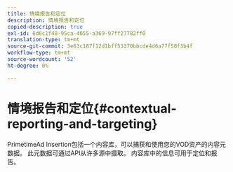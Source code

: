 ```yaml
---
title: 情境报告和定位
description: 情境报告和定位
copied-description: true
exl-id: 6d6c1f48-95ca-4055-a369-97ff27782ff0
translation-type: tm+mt
source-git-commit: 3e63c187f12d1bff53370bbcde4d6a77f58f3b4f
workflow-type: tm+mt
source-wordcount: '52'
ht-degree: 0%

---
```


# 情境报告和定位{#contextual-reporting-and-targeting}

PrimetimeAd Insertion包括一个内容库，可以捕获和使用您的VOD资产的内容元数据。 此元数据可通过API从许多源中摄取。 内容库中的信息可用于定位和报告。
